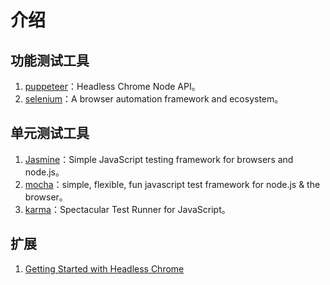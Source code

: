 介绍
====

功能测试工具
------------

1.  [puppeteer](https://github.com/GoogleChrome/puppeteer)：Headless
    Chrome Node API。
2.  [selenium](https://github.com/SeleniumHQ/selenium)：A browser
    automation framework and ecosystem。

单元测试工具
------------

1.  [Jasmine](https://github.com/jasmine/jasmine)：Simple JavaScript
    testing framework for browsers and node.js。
2.  [mocha](https://github.com/mochajs/mocha)：simple, flexible, fun
    javascript test framework for node.js & the browser。
3.  [karma](https://github.com/karma-runner/karma)：Spectacular Test
    Runner for JavaScript。

扩展
----

1.  [Getting Started with Headless
    Chrome](https://developers.google.cn/web/updates/2017/04/headless-chrome)
